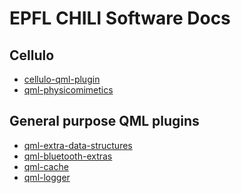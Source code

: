 EPFL CHILI Software Docs
========================

Cellulo
-------

  - [cellulo-qml-plugin](doc/cellulo-qml-plugin/doc/index.html)
  - [qml-physicomimetics](doc/qml-physicomimetics/doc/index.html)

General purpose QML plugins
---------------------------

  - [qml-extra-data-structures](doc/qml-extra-data-structures/doc/index.html)
  - [qml-bluetooth-extras](doc/qml-bluetooth-extras/doc/index.html)
  - [qml-cache](doc/qml-cache/doc/index.html)
  - [qml-logger](doc/qml-logger/doc/index.html)
